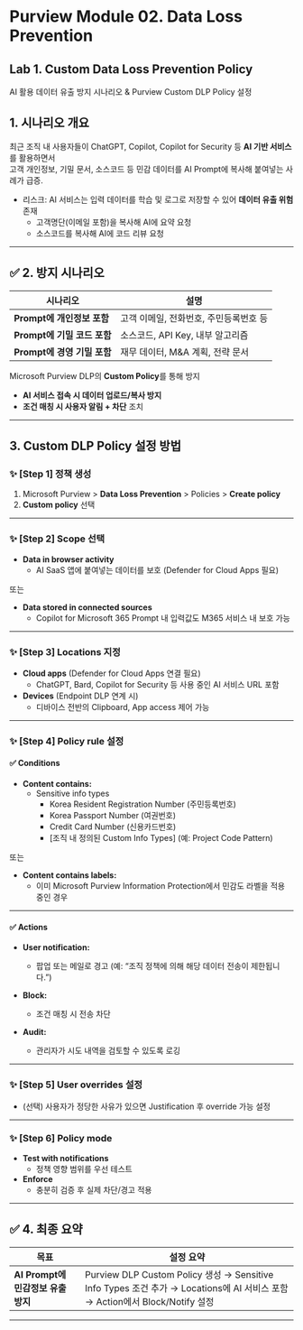 # Purview Module 02. Data Loss Prevention

## Lab 1. Custom Data Loss Prevention Policy

AI 활용 데이터 유출 방지 시나리오 & Purview Custom DLP Policy 설정

## 1. 시나리오 개요

최근 조직 내 사용자들이 ChatGPT, Copilot, Copilot for Security 등 **AI 기반 서비스**를 활용하면서  
고객 개인정보, 기밀 문서, 소스코드 등 민감 데이터를 AI Prompt에 복사해 붙여넣는 사례가 급증.

* 리스크: AI 서비스는 입력 데이터를 학습 및 로그로 저장할 수 있어 **데이터 유출 위험** 존재
  * 고객명단(이메일 포함)을 복사해 AI에 요약 요청
  * 소스코드를 복사해 AI에 코드 리뷰 요청

---

## ✅ 2. 방지 시나리오

| 시나리오 | 설명 |
|---|---|
| **Prompt에 개인정보 포함** | 고객 이메일, 전화번호, 주민등록번호 등 |
| **Prompt에 기밀 코드 포함** | 소스코드, API Key, 내부 알고리즘 |
| **Prompt에 경영 기밀 포함** | 재무 데이터, M&A 계획, 전략 문서 |

Microsoft Purview DLP의 **Custom Policy**를 통해 방지 
* **AI 서비스 접속 시 데이터 업로드/복사 방지**
* **조건 매칭 시 사용자 알림 + 차단** 조치

---

## 3. Custom DLP Policy 설정 방법

### ✨ [Step 1] 정책 생성

1. Microsoft Purview > **Data Loss Prevention** > Policies > **Create policy**
2. **Custom policy** 선택

---

### ✨ [Step 2] Scope 선택

- **Data in browser activity**
  - AI SaaS 앱에 붙여넣는 데이터를 보호 (Defender for Cloud Apps 필요)

또는

- **Data stored in connected sources**
  - Copilot for Microsoft 365 Prompt 내 입력값도 M365 서비스 내 보호 가능

---

### ✨ [Step 3] Locations 지정

- **Cloud apps** (Defender for Cloud Apps 연결 필요)
  - ChatGPT, Bard, Copilot for Security 등 사용 중인 AI 서비스 URL 포함
- **Devices** (Endpoint DLP 연계 시)
  - 디바이스 전반의 Clipboard, App access 제어 가능

---

### ✨ [Step 4] Policy rule 설정

#### ✅ Conditions

- **Content contains:**
  - Sensitive info types
    - Korea Resident Registration Number (주민등록번호)
    - Korea Passport Number (여권번호)
    - Credit Card Number (신용카드번호)
    - [조직 내 정의된 Custom Info Types] (예: Project Code Pattern)

또는

- **Content contains labels:**
  - 이미 Microsoft Purview Information Protection에서 민감도 라벨을 적용 중인 경우

---

#### ✅ Actions

- **User notification:**
  - 팝업 또는 메일로 경고 (예: “조직 정책에 의해 해당 데이터 전송이 제한됩니다.”)

- **Block:**
  - 조건 매칭 시 전송 차단

- **Audit:**
  - 관리자가 시도 내역을 검토할 수 있도록 로깅

---

### ✨ [Step 5] User overrides 설정

- (선택) 사용자가 정당한 사유가 있으면 Justification 후 override 가능 설정

---

### ✨ [Step 6] Policy mode

- **Test with notifications**
  - 정책 영향 범위를 우선 테스트
- **Enforce**
  - 충분히 검증 후 실제 차단/경고 적용

---

## ✅ 4. 최종 요약

| 목표 | 설정 요약 |
|---|---|
| **AI Prompt에 민감정보 유출 방지** | Purview DLP Custom Policy 생성 → Sensitive Info Types 조건 추가 → Locations에 AI 서비스 포함 → Action에서 Block/Notify 설정 |

---

